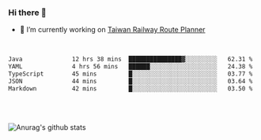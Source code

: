 ### Hi there 👋

- 🔭 I’m currently working on [Taiwan Railway Route Planner](https://github.com/Taiwan-Railway-Route-Planner)

<br/>

<!--START_SECTION:waka-->

```txt
Java              12 hrs 38 mins  ███████████████▓░░░░░░░░░   62.31 %
YAML              4 hrs 56 mins   ██████░░░░░░░░░░░░░░░░░░░   24.38 %
TypeScript        45 mins         █░░░░░░░░░░░░░░░░░░░░░░░░   03.77 %
JSON              44 mins         █░░░░░░░░░░░░░░░░░░░░░░░░   03.64 %
Markdown          42 mins         █░░░░░░░░░░░░░░░░░░░░░░░░   03.50 %
```

<!--END_SECTION:waka-->

<br/>
<br/>

![Anurag's github stats](https://github-readme-stats.vercel.app/api?username=DepickereSven&show_icons=true&theme=tokyonight)



<!--
**DepickereSven/DepickereSven** is a ✨ _special_ ✨ repository because its `README.md` (this file) appears on your GitHub profile.

Here are some ideas to get you started:

- 🔭 I’m currently working on ...
- 🌱 I’m currently learning ...
- 👯 I’m looking to collaborate on ...
- 🤔 I’m looking for help with ...
- 💬 Ask me about ...
- 📫 How to reach me: ...
- 😄 Pronouns: ...
- ⚡ Fun fact: ...
-->
